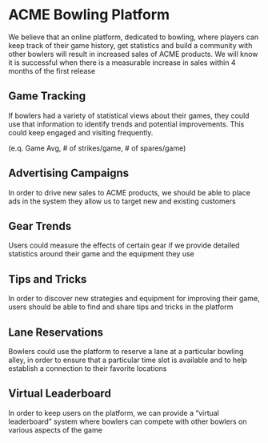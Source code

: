 # ACME Bowling Platform

We believe that an online platform, dedicated to bowling, where players can keep track of their game history, get statistics and build a community with other bowlers will result in increased sales of ACME products. We will know it is successful when there is a measurable increase in sales within 4 months of the first release

## Game Tracking

If bowlers had a variety of statistical views about their games, they could use that information to identify trends and potential improvements.  This could keep engaged and visiting frequently.

(e.q. Game Avg, # of strikes/game, # of spares/game) 

## Advertising Campaigns

In order to drive new sales to ACME products, we should be able to place ads in the system they allow us to target new and existing customers

## Gear Trends

Users could measure the effects of certain gear if we provide detailed statistics around their game and the equipment they use<Paste>

## Tips and Tricks

In order to discover new strategies and equipment for improving their game, users should be able to find and share tips and tricks in the platform

## Lane Reservations

Bowlers could use the platform to reserve a lane at a particular bowling alley, in order to ensure that a particular time slot is available and to help establish a connection to their favorite locations

## Virtual Leaderboard

In order to keep users on the platform, we can provide a “virtual leaderboard” system where bowlers can compete with other bowlers on various aspects of the game
